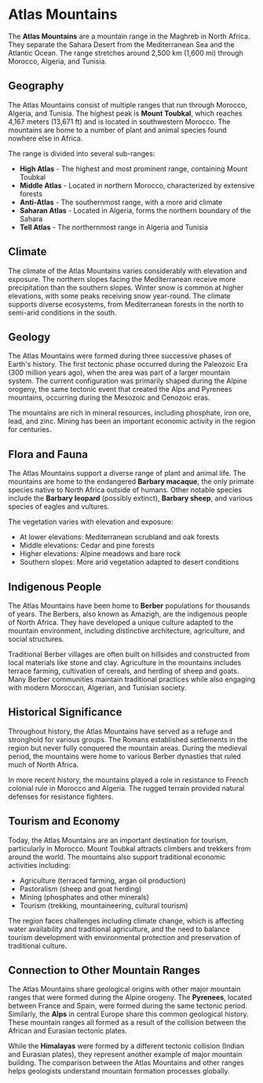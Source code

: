 # Atlas Mountains

The **Atlas Mountains** are a mountain range in the Maghreb in North Africa. They separate the Sahara Desert from the Mediterranean Sea and the Atlantic Ocean. The range stretches around 2,500 km (1,600 mi) through Morocco, Algeria, and Tunisia.

## Geography

The Atlas Mountains consist of multiple ranges that run through Morocco, Algeria, and Tunisia. The highest peak is **Mount Toubkal**, which reaches 4,167 meters (13,671 ft) and is located in southwestern Morocco. The mountains are home to a number of plant and animal species found nowhere else in Africa.

The range is divided into several sub-ranges:

- **High Atlas** - The highest and most prominent range, containing Mount Toubkal
- **Middle Atlas** - Located in northern Morocco, characterized by extensive forests
- **Anti-Atlas** - The southernmost range, with a more arid climate
- **Saharan Atlas** - Located in Algeria, forms the northern boundary of the Sahara
- **Tell Atlas** - The northernmost range in Algeria and Tunisia

## Climate

The climate of the Atlas Mountains varies considerably with elevation and exposure. The northern slopes facing the Mediterranean receive more precipitation than the southern slopes. Winter snow is common at higher elevations, with some peaks receiving snow year-round. The climate supports diverse ecosystems, from Mediterranean forests in the north to semi-arid conditions in the south.

## Geology

The Atlas Mountains were formed during three successive phases of Earth's history. The first tectonic phase occurred during the Paleozoic Era (300 million years ago), when the area was part of a larger mountain system. The current configuration was primarily shaped during the Alpine orogeny, the same tectonic event that created the Alps and Pyrenees mountains, occurring during the Mesozoic and Cenozoic eras.

The mountains are rich in mineral resources, including phosphate, iron ore, lead, and zinc. Mining has been an important economic activity in the region for centuries.

## Flora and Fauna

The Atlas Mountains support a diverse range of plant and animal life. The mountains are home to the endangered **Barbary macaque**, the only primate species native to North Africa outside of humans. Other notable species include the **Barbary leopard** (possibly extinct), **Barbary sheep**, and various species of eagles and vultures.

The vegetation varies with elevation and exposure:

- At lower elevations: Mediterranean scrubland and oak forests
- Middle elevations: Cedar and pine forests
- Higher elevations: Alpine meadows and bare rock
- Southern slopes: More arid vegetation adapted to desert conditions

## Indigenous People

The Atlas Mountains have been home to **Berber** populations for thousands of years. The Berbers, also known as Amazigh, are the indigenous people of North Africa. They have developed a unique culture adapted to the mountain environment, including distinctive architecture, agriculture, and social structures.

Traditional Berber villages are often built on hillsides and constructed from local materials like stone and clay. Agriculture in the mountains includes terrace farming, cultivation of cereals, and herding of sheep and goats. Many Berber communities maintain traditional practices while also engaging with modern Moroccan, Algerian, and Tunisian society.

## Historical Significance

Throughout history, the Atlas Mountains have served as a refuge and stronghold for various groups. The Romans established settlements in the region but never fully conquered the mountain areas. During the medieval period, the mountains were home to various Berber dynasties that ruled much of North Africa.

In more recent history, the mountains played a role in resistance to French colonial rule in Morocco and Algeria. The rugged terrain provided natural defenses for resistance fighters.

## Tourism and Economy

Today, the Atlas Mountains are an important destination for tourism, particularly in Morocco. Mount Toubkal attracts climbers and trekkers from around the world. The mountains also support traditional economic activities including:

- Agriculture (terraced farming, argan oil production)
- Pastoralism (sheep and goat herding)
- Mining (phosphates and other minerals)
- Tourism (trekking, mountaineering, cultural tourism)

The region faces challenges including climate change, which is affecting water availability and traditional agriculture, and the need to balance tourism development with environmental protection and preservation of traditional culture.

## Connection to Other Mountain Ranges

The Atlas Mountains share geological origins with other major mountain ranges that were formed during the Alpine orogeny. The **Pyrenees**, located between France and Spain, were formed during the same tectonic period. Similarly, the **Alps** in central Europe share this common geological history. These mountain ranges all formed as a result of the collision between the African and Eurasian tectonic plates.

While the **Himalayas** were formed by a different tectonic collision (Indian and Eurasian plates), they represent another example of major mountain building. The comparison between the Atlas Mountains and other ranges helps geologists understand mountain formation processes globally.
